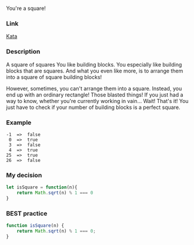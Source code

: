 # 
You're a square!

### Link

[Kata](https://www.codewars.com/kata/54c27a33fb7da0db0100040e/train/javascript)

### Description

A square of squares
You like building blocks. You especially like building blocks that are squares. And what you even like more, is to arrange them into a square of square building blocks!

However, sometimes, you can't arrange them into a square. Instead, you end up with an ordinary rectangle! Those blasted things! If you just had a way to know, whether you're currently working in vain… Wait! That's it! You just have to check if your number of building blocks is a perfect square.

### Example

``` 
-1  =>  false
 0  =>  true
 3  =>  false
 4  =>  true
25  =>  true
26  =>  false
```


### My decision

```javascript
let isSquare = function(n){
    return Math.sqrt(n) % 1 === 0
}
```

### BEST practice

```javascript
function isSquare(n) {
    return Math.sqrt(n) % 1 === 0;
}
```
